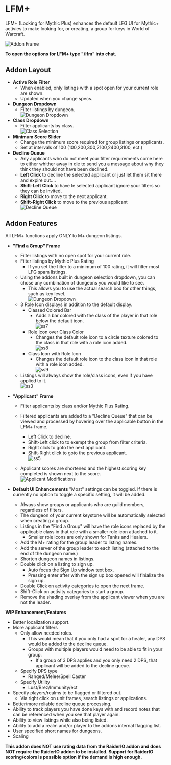 # LFM+

LFM+ (Looking for Mythic Plus) enhances the default LFG UI for Mythic+ activies to make looking for, or creating, a group for keys in World of Warcraft.  

![](https://raw.githubusercontent.com/ChrisKader/LFMPlus/master/screenshots/1.png?raw=true "Addon Frame")  

**To open the options for LFM+ type "/lfm" into chat.**  
## Addon Layout
* **Active Role Filter**  
    * When enabled, only listings with a spot open for your current role are shown.  
    * Updated when you change specs.  
* **Dungeon Dropdown**
    * Filter listings by dungeon.  
    ![](https://raw.githubusercontent.com/ChrisKader/LFMPlus/master/screenshots/2.png?raw=true "Dungeon Dropdown")  
* **Class Dropdown**
    * Filter applicants by class.  
    ![](https://raw.githubusercontent.com/ChrisKader/LFMPlus/master/screenshots/6.png?raw=true "Class Selection")  
* **Minimum Score Slider**
    * Change the minimum score required for group listings or applicants.  
    * Set at intervals of 100 (100,200,300,2100,2400,3100, ect.)  
* **Decline Queue**
    * Any applicants who do not meet your filter requirements come here to either whither away in die to send you a message about why they think they should not have been declined.  
    * **Left Click** to decline the selected applicant or just let them sit there and expire out....  
    * **Shift-Left Click** to have te selected applicant ignore your filters so they can be invited.
    * **Right Click** to move to the next applicant.  
    * **Shift-Right Click** to move to the previous applicant  
    ![](https://raw.githubusercontent.com/ChrisKader/LFMPlus/master/screenshots/5.png?raw=true "Decline Queue")  

## Addon Features
All LFM+ functions apply ONLY to M+ dungeon listings.  
* **"Find a Group" Frame**
    * Filter listings with no open spot for your current role.  
    * Filter listings by Mythic Plus Rating  
        * If you set the filter to a minimum of 100 rating, it will filter most LFG spam listings.
    * Using the addons built in dungeon selection dropdown, you can chose any combination of dungeons you would like to see.
        * This allows you to use the actual search box for other things, such as key level.  
        ![](https://raw.githubusercontent.com/ChrisKader/LFMPlus/master/screenshots/2.png?raw=true "Dungeon Dropdown")  
    * 3 Role Icon displays in addition to the default display.  
        * Classed Colored Bar  
            * Adds a bar colored with the class of the player in that role below the default icon.  
            ![ss7](https://raw.githubusercontent.com/ChrisKader/LFMPlus/master/screenshots/7.png?raw=true "Class Colored Bar")  
        * Role Icon over Class Color
            * Changes the default role icon to a circle texture colored to the class in that role with a role icon added.  
            ![ss8](https://raw.githubusercontent.com/ChrisKader/LFMPlus/master/screenshots/8.png?raw=true "Role Icon over Class Color")  
        * Class Icon with Role Icon
            * Changes the default role icon to the class icon in that role with a role icon added.  
            ![ss9](https://raw.githubusercontent.com/ChrisKader/LFMPlus/master/screenshots/8.png?raw=true "Class Icon with Role Icon")  
    * Listings will always show the role/class icons, even if you have applied to it.  
    ![ss3](https://raw.githubusercontent.com/ChrisKader/LFMPlus/master/screenshots/10.png?raw=true "Listing Enhancements")  
* **"Applicant" Frame**
    * Filter applicants by class and/or Mythic Plus Rating.
    * Filtered applicants are added to a "Decline Queue" that can be viewed and processed by hovering over the applicable button in the LFM+ frame.  
        * Left Click to decline.  
        * Shift-Left click to to exempt the group from filter criteria.  
        * Right click to goto the next applicant.  
        * Shift-Right click to goto the previous applicant.  
        ![ss5](https://raw.githubusercontent.com/ChrisKader/LFMPlus/master//screenshots/5.png?raw=true "Decline Queue")  

    * Applicant scores are shortened and the highest scoring key completed is shown next to the score.  
    ![](https://raw.githubusercontent.com/ChrisKader/LFMPlus/master//screenshots/5.png?raw=true "Applicant Modifications")  

* **Default UI Enhancements**
    "Most" settings can be toggled. If there is currently no option to toggle a specific setting, it will be added.  
    * Always show groups or applicants who are guild members, regardless of filters.  
    * The dungeon of your current keystone will be automatically selected when creating a group.  
    * Listings in the "Find a Group" will have the role icons replaced by the applicable class in that role with a smaller role icon attached to it.  
        * Smaller role icons are only shown for Tanks and Healers.  
    * Add the M+ rating for the group leader to listing names.  
    * Add the server of the group leader to each listing (attached to the end of the dungeon name.)  
    * Shorten dungeon names in listings.  
    * Double click on a listing to sign up.  
        * Auto focus the Sign Up window text box.  
        * Pressing enter after with the sign up box opened will finialize the sign up.  
    * Double Click on activity categories to open the next frame.  
    * Shift-Click on activity categories to start a group.  
    * Remove the shading overlay from the applicant viewer when you are not the leader.  

**WIP Enhancement/Features**
* Better localization support.
* More applicant filters
    * Only allow needed roles.
        * This would mean that if you only had a spot for a healer, any DPS would be added to the decline queue.
        * Groups with multiple players would need to be able to fit in your group.
            * If a group of 3 DPS applies and you only need 2 DPS, that applicant will be added to the decline queue.
    * Specify DPS type
        * Ranged/Melee/Spell Caster
    * Specify Utility
        * Lust/Brez/Immunity/ect
* Specify players/realms to be flagged or filtered out.
    * Via right click on unit frames, search listings or applications.
* Better/more reliable decline queue processing.
* Ability to track players you have done keys with and record notes that can be referenced when you see that player again.
* Ability to view listings while also being listed.
* Ability to add a realm and/or player to the addons internal flagging list.
* User specified short names for dungeons.
* Scaling

**This addon does NOT use rating data from the RaiderIO addon and does NOT require the RaiderIO addon to be installed. Support for RaiderIO scoring/colors is possible option if the demand is high enough.**
